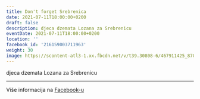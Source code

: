 ```yaml
---
title: Don't forget Srebrenica
date: 2021-07-11T18:00:00+0200
draft: false
description: djeca dzemata Lozana za Srebrenicu
eventDate: 2021-07-11T18:00:00+0200
location: ''
facebook_id: '216159003711963'
weight: 30
image: https://scontent-atl3-1.xx.fbcdn.net/v/t39.30808-6/467911425_8702124949883247_8451066247417132989_n.jpg?_nc_cat=103&ccb=1-7&_nc_sid=9e60e4&_nc_ohc=6yEuj3604zwQ7kNvwGNVH-O&_nc_oc=Admxf33ts6MqN5DIDWYQz04JSH_W8gw25pbYbV_ijzvVHXZw9Ve3AZ51voMNnYl7gAk&_nc_zt=23&_nc_ht=scontent-atl3-1.xx&edm=ABTKTjYEAAAA&_nc_gid=3taC0KDptyZb80L0zlKaIA&oh=00_AfdvKDbXkRs2kVHvpFKkNlgBNVSNRwvw3fDjs7QrWh6NnA&oe=68EE2C99
---
```


djeca dzemata Lozana za Srebrenicu

---

Više informacija na [Facebook-u](https://facebook.com/events/216159003711963)